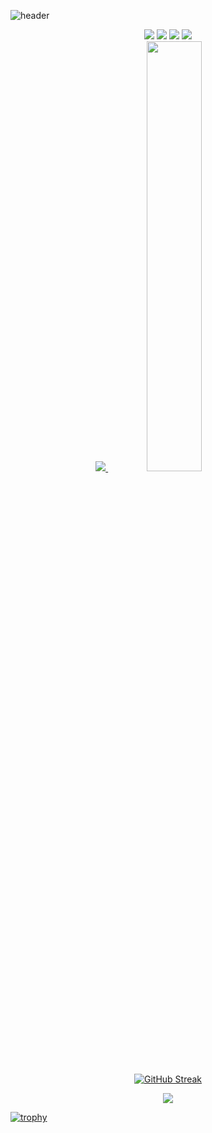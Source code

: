 <!--
**Chappy9/Chappy9** is a ✨ _special_ ✨ repository because its `README.md` (this file) appears on your GitHub profile.

Here are some ideas to get you started:

- 🔭 I’m currently working on ...
- 🌱 I’m currently learning ...
- 👯 I’m looking to collaborate on ...
- 🤔 I’m looking for help with ...
- 💬 Ask me about ...
- 📫 How to reach me: ...
- 😄 Pronouns: ...
- ⚡ Fun fact: ...
-->

![header](https://capsule-render.vercel.app/api?type=venom&color=gradient&height=200&text=Chaeeun%20Park&fontColor=dad9db)
<div align="center">
 <a href="linkedin.com/in/chaeeun-park-a91328221/" target="_blank"><img src="https://img.shields.io/badge/linkedIn-0077B5?style=flat-square&logo=linkedin&logoColor=white"/></a>
 <a href="https://blog.naver.com/chaeun0618" target="_blank"><img src="https://img.shields.io/badge/blog-2DB400?style=flat-square&logo=naver&logoColor=white"/></a>
<a href="https://www.instagram.com/chaypark99/" target="_blank"><img src="https://img.shields.io/badge/instagram-bc2a8d?style=flat-square&logo=instagram&logoColor=white"/></a>
<a href="chaeeun0618@unm.edu" target="_blank"><img src="https://img.shields.io/badge/mail-0067A3?style=flat-square&logo=Mail.Ru&logoColor=white"/></a>
</div>

<div align="center">
<a href="s">
  <img src="https://github-readme-stats.vercel.app/api/top-langs/?username=Chappy9&exclude_repo=dkssud8150.github.io&layout=compact&theme=tokyonight" />
</a>
<a href="s">
  <img src="https://github-readme-stats.vercel.app/api?username=Chappy9&theme=tokyonight&show_icons=true" width="42%" />
</a>
</div>

<div align="center">

[![GitHub Streak](https://github-readme-streak-stats.herokuapp.com/?user=Chappy9&theme=tokyonight)](https://git.io/streak-stats)
</div>

<div align="center">

![](https://github-profile-summary-cards.vercel.app/api/cards/profile-details?username=Chappy9&theme=nord_dark)

</div>



[![trophy](https://github-profile-trophy.vercel.app/?username=Chappy9&theme=flat&column=7)](https://github.com/dkssud8150/)